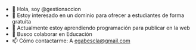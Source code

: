 - 👋 Hola, soy @gestionaccion
- 👀 Estoy interesado en un dominio para ofrecer a estudiantes de forma gratuita
- 🌱 Actualmente estoy aprendiendo programación para publicar en la web
- 💞️ Busco colaborar en Educación
- 📫 Cómo contactarme: A egabescla@gmail.com

<!---
gestionaccion/gestionaccion es un repositorio ✨ especial ✨ porque su `README.md` (este archivo) aparece en tu perfil de GitHub.
Puede hacer clic en el enlace Vista previa para ver los cambios.
--->
